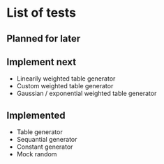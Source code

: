 # List of tests

## Planned for later


## Implement next

 - Linearily weighted table generator
 - Custom weighted table generator
 - Gaussian / exponential weighted table generator


## Implemented

 - Table generator
 - Sequantial generator
 - Constant generator
 - Mock random
